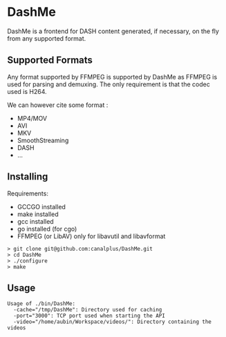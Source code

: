 DashMe
======

DashMe is a frontend for DASH content generated, if necessary, on the fly from any supported format.

Supported Formats
-----------------

Any format supported by FFMPEG is supported by DashMe as FFMPEG is used for parsing and demuxing.
The only requirement is that the codec used is H264.

We can however cite some format :
* MP4/MOV
* AVI
* MKV
* SmoothStreaming
* DASH
* ...

Installing
----------

Requirements:
* GCCGO installed
* make installed
* gcc installed
* go installed (for cgo)
* FFMPEG (or LibAV) only for libavutil and libavformat

```
> git clone git@github.com:canalplus/DashMe.git
> cd DashMe
> ./configure
> make
```

Usage
-----

```
Usage of ./bin/DashMe:
  -cache="/tmp/DashMe": Directory used for caching
  -port="3000": TCP port used when starting the API
  -video="/home/aubin/Workspace/videos/": Directory containing the videos
```
